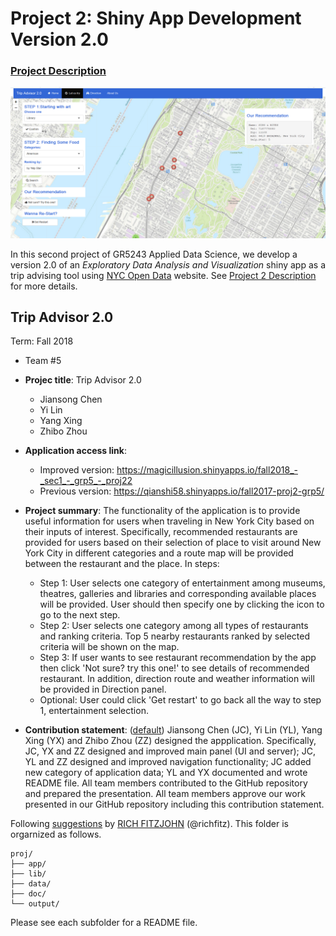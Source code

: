 # Project 2: Shiny App Development Version 2.0

### [Project Description](doc/project2_desc.md)

![screenshot](doc/Screenshot3.png)

In this second project of GR5243 Applied Data Science, we develop a version 2.0 of an *Exploratory Data Analysis and Visualization* shiny app as a trip advising tool using [NYC Open Data](https://opendata.cityofnewyork.us/)  website. See [Project 2 Description](doc/project2_desc.md) for more details.  


## Trip Advisor 2.0
Term: Fall 2018

+ Team #5
+ **Projec title**: Trip Advisor 2.0
	+ Jiansong Chen
	+ Yi Lin
	+ Yang Xing
	+ Zhibo Zhou
	
+ **Application access link**: 
	+ Improved version: https://magicillusion.shinyapps.io/fall2018_-_sec1_-_grp5_-_proj22
	+ Previous version: https://qianshi58.shinyapps.io/fall2017-proj2-grp5/

+ **Project summary**: The functionality of the application is to provide useful information for users when traveling in New York City based on their inputs of interest. Specifically, recommended restaurants are provided for users based on their selection of place to visit around New York City in different categories and a route map will be provided between the restaurant and the place. In steps:
	+ Step 1: User selects one category of entertainment among museums, theatres, galleries and libraries and corresponding available places will be provided. User should then specify one by clicking the icon to go to the next step. 
	+ Step 2: User selects one category among all types of restaurants and ranking criteria. Top 5 nearby restaurants ranked by selected criteria will be shown on the map.
	+ Step 3: If user wants to see restaurant recommendation by the app then click 'Not sure? try this one!' to see details of recommended restaurant. In addition, direction route and weather information will be provided in Direction panel.
	+ Optional: User could click 'Get restart' to go back all the way to step 1, entertainment selection.

+ **Contribution statement**: ([default](doc/a_note_on_contributions.md)) Jiansong Chen (JC), Yi Lin (YL), Yang Xing (YX) and Zhibo Zhou (ZZ) designed the appplication. Specifically, JC, YX and ZZ designed and improved main panel (UI and server); JC, YL and ZZ designed and improved navigation functionality; JC added new category of application data; YL and YX documented and wrote README file. All team members contributed to the GitHub repository and prepared the presentation. All team members approve our work presented in our GitHub repository including this contribution statement. 
	
Following [suggestions](http://nicercode.github.io/blog/2013-04-05-projects/) by [RICH FITZJOHN](http://nicercode.github.io/about/#Team) (@richfitz). This folder is orgarnized as follows.

```
proj/
├── app/
├── lib/
├── data/
├── doc/
└── output/
```

Please see each subfolder for a README file.

